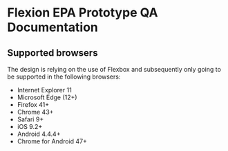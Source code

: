 # Flexion EPA Prototype QA Documentation

## Supported browsers

The design is relying on the use of Flexbox and subsequently only going to be supported in the following browsers:

- Internet Explorer 11
- Microsoft Edge (12+)
- Firefox 41+
- Chrome 43+
- Safari 9+
- iOS 9.2+
- Android 4.4.4+
- Chrome for Android 47+
